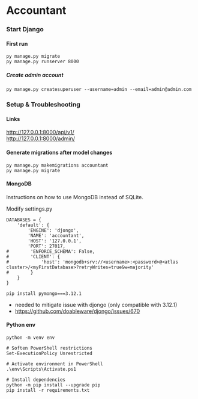 # Accountant

### Start Django

#### First run
`py manage.py migrate`  
`py manage.py runserver 8000`

##### Create admin account
`py manage.py createsuperuser --username=admin --email=admin@admin.com`


### Setup & Troubleshooting

#### Links
http://127.0.0.1:8000/api/v1/  
http://127.0.0.1:8000/admin/

#### Generate migrations after model changes
`py manage.py makemigrations accountant`  
`py manage.py migrate`

#### MongoDB
Instructions on how to use MongoDB instead of SQLite. 

Modify settings.py  

```
DATABASES = {
    'default': {
        'ENGINE': 'djongo',
        'NAME': 'accountant',
        'HOST': '127.0.0.1',
        'PORT': 27017,
#        'ENFORCE_SCHEMA': False,
#        'CLIENT': {
#            'host': 'mongodb+srv://<username>:<password>@<atlas cluster>/<myFirstDatabase>?retryWrites=true&w=majority'
#        }  
    }
}
```

`pip install pymongo===3.12.1`
- needed to mitigate issue with djongo (only compatible with 3.12.1)
- https://github.com/doableware/djongo/issues/670

#### Python env
```
python -m venv env

# Soften PowerShell restrictions
Set-ExecutionPolicy Unrestricted

# Activate environment in PowerShell
.\env\Scripts\Activate.ps1

# Install dependencies
python -m pip install --upgrade pip
pip install -r requirements.txt

```